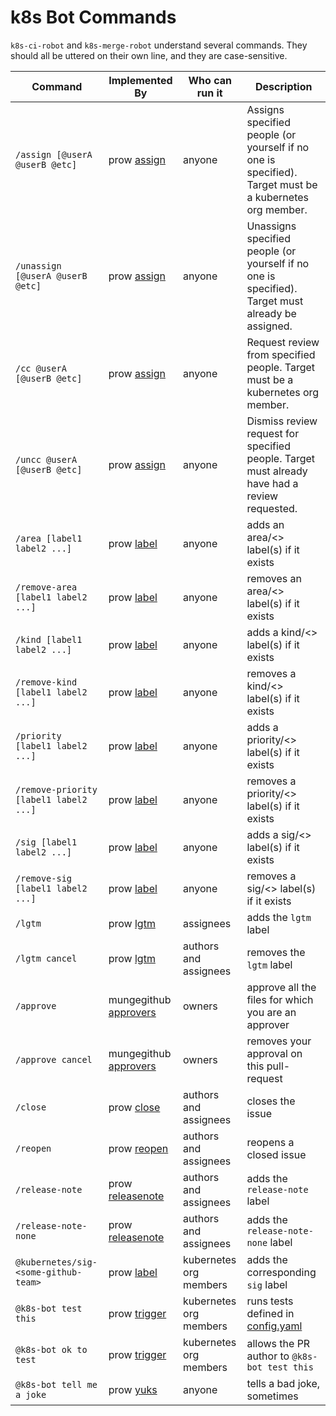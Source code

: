 # k8s Bot Commands

`k8s-ci-robot` and `k8s-merge-robot` understand several commands. They should all be uttered on their own line, and they are case-sensitive.

Command | Implemented By | Who can run it | Description
--- | --- | --- | ---
`/assign [@userA @userB @etc]` | prow [assign](./prow/plugins/assign) | anyone | Assigns specified people (or yourself if no one is specified). Target must be a kubernetes org member.
`/unassign [@userA @userB @etc]` | prow [assign](./prow/plugins/assign) | anyone | Unassigns specified people (or yourself if no one is specified). Target must already be assigned.
`/cc @userA [@userB @etc]` | prow [assign](./prow/plugins/assign) | anyone | Request review from specified people. Target must be a kubernetes org member.
`/uncc @userA [@userB @etc]` | prow [assign](./prow/plugins/assign) | anyone | Dismiss review request for specified people. Target must already have had a review requested.
`/area [label1 label2 ...]` | prow [label](./prow/plugins/label) | anyone | adds an area/<> label(s) if it exists
`/remove-area [label1 label2 ...]` | prow [label](./prow/plugins/label) | anyone | removes an area/<> label(s) if it exists
`/kind [label1 label2 ...]` | prow [label](./prow/plugins/label) | anyone | adds a kind/<> label(s) if it exists
`/remove-kind [label1 label2 ...]` | prow [label](./prow/plugins/label) | anyone | removes a kind/<> label(s) if it exists
`/priority [label1 label2 ...]` | prow [label](./prow/plugins/label) | anyone | adds a priority/<> label(s) if it exists
`/remove-priority [label1 label2 ...]` | prow [label](./prow/plugins/label) | anyone | removes a priority/<> label(s) if it exists
`/sig [label1 label2 ...]` | prow [label](./prow/plugins/label) | anyone | adds a sig/<> label(s) if it exists
`/remove-sig [label1 label2 ...]` | prow [label](./prow/plugins/label) | anyone | removes a sig/<> label(s) if it exists
`/lgtm` | prow [lgtm](./prow/plugins/lgtm) | assignees | adds the `lgtm` label
`/lgtm cancel` | prow [lgtm](./prow/plugins/lgtm) | authors and assignees | removes the `lgtm` label
`/approve` | mungegithub [approvers](./mungegithub/mungers/approvers) | owners | approve all the files for which you are an approver
`/approve cancel` | mungegithub [approvers](./mungegithub/mungers/approvers) | owners | removes your approval on this pull-request
`/close` | prow [close](./prow/plugins/close) | authors and assignees | closes the issue
`/reopen` | prow [reopen](./prow/plugins/reopen) | authors and assignees | reopens a closed issue
`/release-note` | prow [releasenote](./prow/plugins/releasenote) | authors and assignees | adds the `release-note` label
`/release-note-none` | prow [releasenote](./prow/plugins/releasenote) | authors and assignees | adds the `release-note-none` label
`@kubernetes/sig-<some-github-team>` | prow [label](./prow/plugins/label) | kubernetes org members| adds the corresponding `sig` label
`@k8s-bot test this` | prow [trigger](./prow/plugins/trigger) | kubernetes org members | runs tests defined in [config.yaml](./prow/config.yaml)
`@k8s-bot ok to test` | prow [trigger](./prow/plugins/trigger) | kubernetes org members | allows the PR author to `@k8s-bot test this`
`@k8s-bot tell me a joke` | prow [yuks](./prow/plugins/yuks) | anyone | tells a bad joke, sometimes
